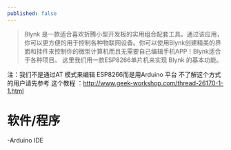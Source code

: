 ```yaml
---
published: false
---
```

> Blynk 是一款适合喜欢折腾小型开发板的实用组合配套工具。通过该应用，你可以更方便的用于控制各种物联网设备。你可以使用Blynk创建精美的界面和挂件来控制你的微型计算机而且无需要自己编辑手机APP！Blynk适合于各种项目。
>这里我们用一款ESP8266单片机来实现 Blynk 的基本功能。

注：我们不是通过AT 模式来编辑 ESP8266而是用Arduino 平台
不了解这个方式的用户请先参考 这个教程 ：http://www.geek-workshop.com/thread-26170-1-1.html
# 软件/程序
-Arduino IDE